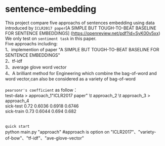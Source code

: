 sentence-embedding
=====
This project compare five approachs of sentences embedding using data introduced by `ICLR2017 paper`[A SIMPLE BUT TOUGH-TO-BEAT BASELINE FOR SENTENCE EMBEDDINGS] (https://openreview.net/pdf?id=SyK00v5xx) We only test on `sentiment task` in this paper.<br>
Five approachs including:<br>
1、implemention of paper "A SIMPLE BUT TOUGH-TO-BEAT BASELINE FOR SENTENCE EMBEDDINGS"<br>
2、tf-idf<br>
3、average glove word vector<br>
4、A brilliant method for Engineering which combine the bag-of-word and word vector,can also be considered as a variety of bag-of-word<br>
<br>
`pearsonr's coefficient` as follow：<br>
   test-data > approach_1"ICLR2017 paper" \t approach_2  \t   approach_3   >   approach_4<br>
  sick-test                    0.72                      0.6036         0.6918            0.6746<br>
  sick-train                   0.73                      0.6044         0.694             0.682<br>
<br>
<br>
`quick start`<br>
python main.py  "approach"    #approach is option on "ICLR2017"、"variety-of-bow"、"tf-idf"、"ave-glove-vector"<br>
